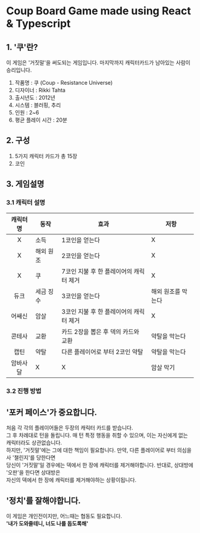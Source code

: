# Coup Board Game made using React & Typescript

## 1. '쿠'란?
이 게임은 '거짓말'을 써도되는 게임입니다. 마지막까지 캐릭터카드가 남아있는 사람이 승리입니다.

1. 작품명 : 쿠 (Coup - Resistance Universe)
2. 디자이너 : Rikki Tahta
3. 출시년도 : 2012년
4. 시스템 : 블러핑, 추리
5. 인원 : 2~6
6. 평균 플레이 시간 : 20분

## 2. 구성

1. 5가지 캐릭터 카드가 총 15장
2. 코인

## 3. 게임설명
### 3.1 캐릭터 설명
| 캐릭터 명 | 동작 | 효과 | 저항 |
| :-------: | --- | --- | --- |
| X | 소득  | 1코인을 얻는다 | X |
| X | 해외 원조 | 2코인을 얻는다 | X |
| X | 쿠 | 7코인 지불 후 한 플레이어의 캐릭터 제거 | X |
| 듀크 | 세금 징수 | 3코인을 얻는다 | 해외 원조를 막는다 |
| 어쌔신 | 암살 | 3코인 지불 후 한 플레이어의 캐릭터 제거 | X |
| 콘테사 | 교환 | 카드 2장을 뽑은 후 덱의 카드와 교환 | 약탈을 막는다 |
| 캡틴 | 약탈 | 다른 플레이어로 부터 2코인 약탈 | 약탈을 막는다 |
| 암바사달 | X | X | 암살 막기 |

### 3.2 진행 방법

'포커 페이스'가 중요합니다.
------
처음 각 각의 플레이어들은 두장의 캐릭터 카드를 받습니다. <br>
그 후 차례대로 턴을 돌립니다. 매 턴 특정 행동을 취할 수 있으며, 이는 자신에게 없는 캐릭터라도 상관없습니다. <br>
하지만, '거짓말'에는 그에 대한 책임이 필요합니다. 만약, 다른 플레이어로 부터 의심을 사 '챌린지'를 당한다면 <br>
당신이 '거짓말'일 경우에는 덱에서 한 장에 캐릭터를 제거해야합니다. 반대로, 상대방에 '오판'을 한다면 상대방은 <br>
자신의 덱에서 한 장에 캐릭터를 제거해야하는 상황이됩니다. <br>

'정치'를 잘해야합니다.
------
이 게임은 개인전이지만, 어느때는 협동도 필요합니다. <br>
**'내가 도와줄테니, 너도 나를 돕도록해'** <br>

